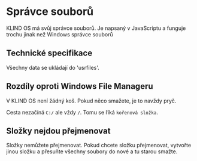# Správce souborů

KLIND OS má svůj správce souborů. Je napsaný v JavaScriptu a funguje trochu jinak než Windows správce souborů

## Technické specifikace

Všechny data se ukládají do 'usrfiles'.

## Rozdíly oproti Windows File Manageru

V KLIND OS není žádný koš. Pokud něco smažete, je to navždy pryč.

Cesta nezačíná `C:/` ale vždy `/`. Tomu se říká `kořenová složka`.

## Složky nejdou přejmenovat

Složky nemůžete přejmenovat. Pokud chcete složku přejmenovat, vytvořte jinou složku a přesuňte všechny soubory do nové a tu starou smažte.
